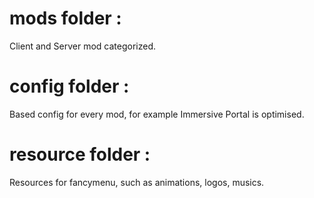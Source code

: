 # mods folder :
  Client and Server mod categorized.
# config folder :
  Based config for every mod, for example Immersive Portal is optimised.
# resource folder :
  Resources for fancymenu, such as animations, logos, musics.
